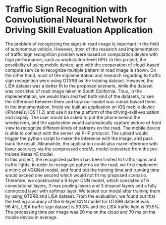 # Traffic Sign Recognition with Convolutional Neural Network for Driving Skill Evaluation Application

The problem of recognizing the signs in road image is important in the field of autonomous vehicle. However, most of the research and implementation of traffic sign recognition problem were based on computation device with high performance, such as workstation-level GPU. In this project, the possibility of using mobile device, and with the cooperation of cloud-based compute service to recognize multiple pattern in road image is shown. On the other hand, most of the implementation and research regarding to traffic sign recognition were using GTSRB as the training dataset. However, the LISA dataset was a better fit to the proposed scenario, while the dataset was consisted of road image taken in South California. Thus, in the implementation, we would train and test both kind of the datasets, to see the difference between them and how our model was robust toward them.  
In the implementation, firstly we built an application on iOS mobile device (iPhone6s, iOS 11.2) and use it as the platform of the driving-skill evaluation and display. The user would be asked to put the phone behind the windscreen, and the application would automatically capture picture of front view to recognize different kinds of patterns on the road. The mobile device is able to connect with the server via PHP protocol. The upload would trigger the python script to make the inference with the image, and pass back the result. Meanwhile, the application could also make inference with lower accuracy via the compressed coreML model converted from the pre-trained Keras h5 model.  
In this project, the recognized pattern has been limited to traffic signs and traffic lights. In order to recognize patterns on the road, we first implement a mimic of VGGNet model, and found out the training time and running time would exceed one second which would not fit my proposed scenario. Therefore, we constructed a 6-layer CNN model, which consisted of 6 convolutional layers, 3 max pooling layers and 3 dropout layers and a fully connected layer with softmax layer. We tested our model after training them by using GTSRB and LISA dataset. From the evaluation, we found out that the testing accuracy of the 6-layer CNN model for GTSRB dataset was 96.4\%, LISA traffic sign dataset is 99.8\% and the LISA traffic light is 99.5\%. The processing time per image was 20 ms on the cloud and 70 ms on the mobile device in average.  
